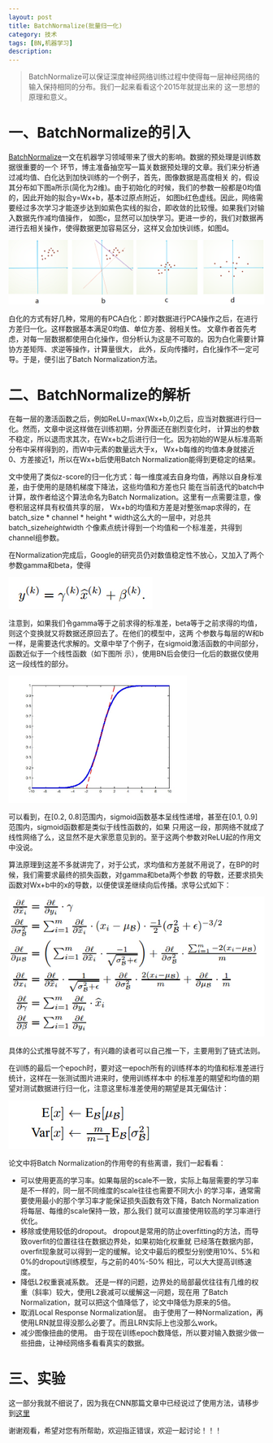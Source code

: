 ```yaml
---
layout: post
title: BatchNormalize(批量归一化)
category: 技术
tags: [BN,机器学习]
description: 
---
```


> BatchNormalize可以保证深度神经网络训练过程中使得每一层神经网络的输入保持相同的分布。我们一起来看看这个2015年就提出来的
这一思想的原理和意义。

# 一、BatchNormalize的引入 #

[BatchNormalize](https://arxiv.org/abs/1502.03167)一文在机器学习领域带来了很大的影响。数据的预处理是训练数据很重要的一个
环节，博主准备抽空写一篇关数据预处理的文章。我们来分析通过减均值、白化达到加快训练的一个例子，首先，图像数据是高度相关
的，假设其分布如下图a所示(简化为2维)。由于初始化的时候，我们的参数一般都是0均值的，因此开始的拟合y=Wx+b，基本过原点附近，
如图b红色虚线。因此，网络需要经过多次学习才能逐步达到如紫色实线的拟合，即收敛的比较慢。如果我们对输入数据先作减均值操作，
如图c，显然可以加快学习。更进一步的，我们对数据再进行去相关操作，使得数据更加容易区分，这样又会加快训练，如图d。

![](/assets/img/BN/Process.png)

白化的方式有好几种，常用的有PCA白化：即对数据进行PCA操作之后，在进行方差归一化。这样数据基本满足0均值、单位方差、弱相关性。
文章作者首先考虑，对每一层数据都使用白化操作，但分析认为这是不可取的。因为白化需要计算协方差矩阵、求逆等操作，计算量很大，
此外，反向传播时，白化操作不一定可导。于是，便引出了Batch Normalization方法。

# 二、BatchNormalize的解析 #

在每一层的激活函数之后，例如ReLU=max(Wx+b,0)之后，应当对数据进行归一化。然而，文章中说这样做在训练初期，分界面还在剧烈变化时，
计算出的参数不稳定，所以退而求其次，在Wx+b之后进行归一化。因为初始的W是从标准高斯分布中采样得到的，而W中元素的数量远大于x，
Wx+b每维的均值本身就接近0、方差接近1，所以在Wx+b后使用Batch Normalization能得到更稳定的结果。

文中使用了类似z-score的归一化方式：每一维度减去自身均值，再除以自身标准差，由于使用的是随机梯度下降法，这些均值和方差也只
能在当前迭代的batch中计算，故作者给这个算法命名为Batch Normalization。这里有一点需要注意，像卷积层这样具有权值共享的层，
Wx+b的均值和方差是对整张map求得的，在batch_size * channel * height * width这么大的一层中，对总共batch_size*height*width
个像素点统计得到一个均值和一个标准差，共得到channel组参数。

在Normalization完成后，Google的研究员仍对数值稳定性不放心，又加入了两个参数gamma和beta，使得

![](/assets/img/BN/equation1.png)

注意到，如果我们令gamma等于之前求得的标准差，beta等于之前求得的均值，则这个变换就又将数据还原回去了。在他们的模型中，这两
个参数与每层的W和b一样，是需要迭代求解的。文章中举了个例子，在sigmoid激活函数的中间部分，函数近似于一个线性函数（如下图所
示），使用BN后会使归一化后的数据仅使用这一段线性的部分。

<img src = '/assets/img/BN/BN.png' height = '250px'>

可以看到，在[0.2, 0.8]范围内，sigmoid函数基本呈线性递增，甚至在[0.1, 0.9]范围内，sigmoid函数都是类似于线性函数的，如果
只用这一段，那网络不就成了线性网络了么，这显然不是大家愿意见到的。至于这两个参数对ReLU起的作用文中没说。

算法原理到这差不多就讲完了，对于公式，求均值和方差就不用说了，在BP的时候，我们需要求最终的损失函数，对gamma和beta两个参数
的导数，还要求损失函数对Wx+b中的x的导数，以便使误差继续向后传播。求导公式如下：

![](/assets/img/BN/equation2.png)

具体的公式推导就不写了，有兴趣的读者可以自己推一下，主要用到了链式法则。

在训练的最后一个epoch时，要对这一epoch所有的训练样本的均值和标准差进行统计，这样在一张测试图片进来时，使用训练样本中
的标准差的期望和均值的期望对测试数据进行归一化，注意这里标准差使用的期望是其无偏估计：

![](/assets/img/BN/equation3.png)

论文中将Batch Normalization的作用夸的有些离谱，我们一起看看：

- 可以使用更高的学习率。如果每层的scale不一致，实际上每层需要的学习率是不一样的，同一层不同维度的scale往往也需要不同大小
的学习率，通常需要使用最小的那个学习率才能保证损失函数有效下降，Batch Normalization将每层、每维的scale保持一致，那么我们
就可以直接使用较高的学习率进行优化。
- 移除或使用较低的dropout。 dropout是常用的防止overfitting的方法，而导致overfit的位置往往在数据边界处，如果初始化权重就
已经落在数据内部，overfit现象就可以得到一定的缓解。论文中最后的模型分别使用10%、5%和0%的dropout训练模型，与之前的40%-50%
相比，可以大大提高训练速度。
- 降低L2权重衰减系数。 还是一样的问题，边界处的局部最优往往有几维的权重（斜率）较大，使用L2衰减可以缓解这一问题，现在用
了Batch Normalization，就可以把这个值降低了，论文中降低为原来的5倍。
- 取消Local Response Normalization层。 由于使用了一种Normalization，再使用LRN就显得没那么必要了。而且LRN实际上也没那么work。
- 减少图像扭曲的使用。 由于现在训练epoch数降低，所以要对输入数据少做一些扭曲，让神经网络多看看真实的数据。

# 三、实验 #

这一部分我就不细说了，因为我在CNN那篇文章中已经说过了使用方法，请移步到[这里](http://www.twistedwg.com/2018/02/05/CNN.html)

谢谢观看，希望对您有所帮助，欢迎指正错误，欢迎一起讨论！！！



